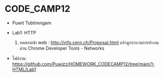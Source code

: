# CODE_CAMP12
- Puwit Tubtimngam

- Lab1: HTTP  
   1. ทดสอบเข้า web : http://info.cern.ch/Proposal.html แล้วดูกระบวนการทำงานผ่าน Chrome Developer Tools - Networks

- ไฟล์งาน: https://github.com/Puwizz/HOMEWORK_CODECAMP12/tree/main/1-HTML/Lab1